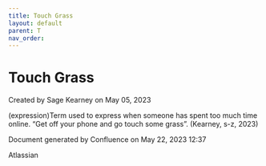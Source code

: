 ```yaml
---
title: Touch Grass
layout: default
parent: T
nav_order:
---
```


# Touch Grass

Created by  Sage Kearney on May 05, 2023

(expression)Term used to express when someone has spent too much time online. “Get off your phone and go touch some grass”. (Kearney, s-z, 2023)

Document generated by Confluence on May 22, 2023 12:37

Atlassian

